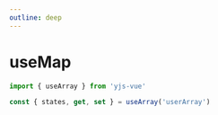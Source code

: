 ```yaml
---
outline: deep
---
```


# useMap

``` ts
import { useArray } from 'yjs-vue'

const { states, get, set } = useArray('userArray')
```
